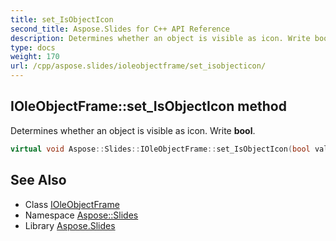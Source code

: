 ```yaml
---
title: set_IsObjectIcon
second_title: Aspose.Slides for C++ API Reference
description: Determines whether an object is visible as icon. Write bool.
type: docs
weight: 170
url: /cpp/aspose.slides/ioleobjectframe/set_isobjecticon/
---
```

## IOleObjectFrame::set_IsObjectIcon method


Determines whether an object is visible as icon. Write **bool**.

```cpp
virtual void Aspose::Slides::IOleObjectFrame::set_IsObjectIcon(bool value)=0
```

## See Also

* Class [IOleObjectFrame](../)
* Namespace [Aspose::Slides](../../)
* Library [Aspose.Slides](../../../)
